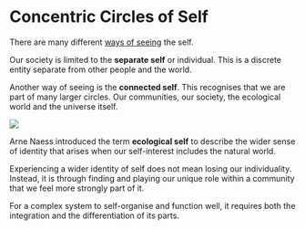# Concentric Circles of Self

There are many different [ways of seeing][1] the self. 

Our society is limited to the **separate self** or individual. This is a discrete entity separate from other people and the world.

Another way of seeing is the **connected self**. This recognises that we are part of many larger circles. Our communities, our society, the ecological world and the universe itself. 

![][image-1]

Arne Naess introduced the term **ecological self** to describe the wider sense of identity that arises when our self-interest includes the natural world.

Experiencing a wider identity of self does not mean losing our individuality. Instead, it is through finding and playing our unique role within a community that we feel more strongly part of it. 

For a complex system to self-organise and function well, it requires both the integration and the differentiation of its parts.

[1]:	Ways%20of%20Seeing.md

[image-1]:	concentriccircles.gif